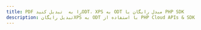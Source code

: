 ---title: PDF را به  تبدیل کنیدODT، XPS به ODT مبدل رایگان یا PHP SDKdescription: تبدیل رایگانXPS به ODT با استفاده از PHP Cloud APIs & SDK همچنین اسناد PDF را در Cloud ایجاد، ویرایش و رندر کنید.---